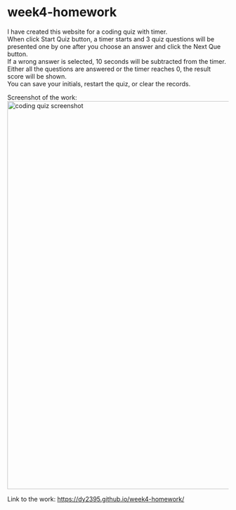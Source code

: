 # week4-homework
I have created this website for a coding quiz with timer. <br/> 
When click Start Quiz button, a timer starts and 3 quiz questions will be presented one by one after you choose an answer and click the Next Que button. <br/>
If a wrong answer is selected, 10 seconds will be subtracted from the timer. <br/>
Either all the questions are answered or the timer reaches 0, the result score will be shown. <br/>
You can save your initials, restart the quiz, or clear the records. <br/>


Screenshot of the work: <img width="885" alt="coding quiz screenshot " src="https://user-images.githubusercontent.com/71238779/168921801-e97754dc-2dd7-49d2-ba5a-2b4776564e25.png">

Link to the work: https://dy2395.github.io/week4-homework/
